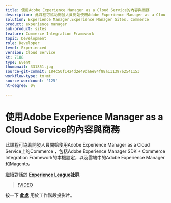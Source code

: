 ```yaml
---
title: 使用Adobe Experience Manager as a Cloud Service的內容與商務
description: 此課程可協助開發人員開始使用Adobe Experience Manager as a Cloud Service上的Commerce ，包括Adobe Experience Manager SDK + Commerce Integration Framework的本機設定，以及雲端中的Adobe Experience Manager和Magento。 此工作階段為Adobe Developers Live內容事件的一部分。
solution: Experience Manager,Experience Manager Sites, Commerce
product: experience manager
sub-product: sites
feature: Commerce Integration Framework
topic: Development
role: Developer
level: Experienced
version: Cloud Service
kt: 7188
type: Event
thumbnail: 331851.jpg
source-git-commit: 184c50f1424d2e49da6e84f88a111397e2541153
workflow-type: tm+mt
source-wordcount: '125'
ht-degree: 0%

---
```



# 使用Adobe Experience Manager as a Cloud Service的內容與商務

此課程可協助開發人員開始使用Adobe Experience Manager as a Cloud Service上的Commerce ，包括Adobe Experience Manager SDK + Commerce Integration Framework的本機設定，以及雲端中的Adobe Experience Manager和Magento。

繼續對話於 **[Experience League社群](http://adobe.ly/36Yd3v6)**.

>[!VIDEO](https://video.tv.adobe.com/v/331851/?quality=12&learn=on&hidetitle=true)

按一下 **[此處](/help/adobe-developers-live/assets/content-commerce.pdf)** 用於工作階段投影片。
